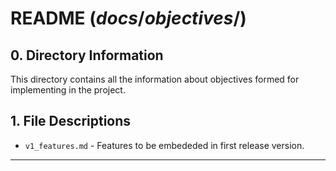 # README ($docs/objectives/$)


## **0. Directory Information**

This directory contains all the information about objectives formed for implementing in the project.


## **1. File Descriptions**

- `v1_features.md` - Features to be embededed in first release version.

---
